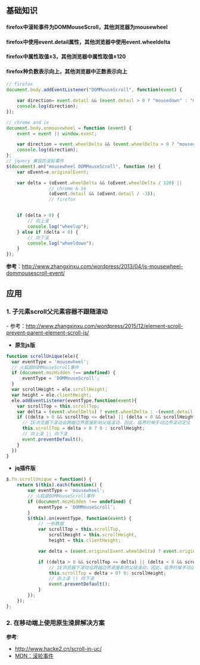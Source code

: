 ## 基础知识
#### firefox中滚轮事件为DOMMouseScroll，其他浏览器为mousewheel
#### firefox中使用event.detail属性，其他浏览器中使用event.wheeldelta
#### firefox中属性取值±3，其他浏览器中属性取值±120
#### firefox种负数表示向上，其他浏览器中正数表示向上

```js
// firefox
document.body.addEventListener("DOMMouseScroll", function(event) {

    var direction= event.detail && (event.detail > 0 ? "mousedown" : "mouseup");
    console.log(direction);    
});

// chrome and ie
document.body.onmousewheel = function (event) {
    event = event || window.event;

    var direction = event.wheelDelta && (event.wheelDelta > 0 ? "mouseup" : "mousedown");
    console.log(direction);
};
// jquery 兼容的滚轮事件
$(document).on("mousewheel DOMMouseScroll", function (e) {
    var oEvent=e.originalEvent;

    var delta = (oEvent.wheelDelta && (oEvent.wheelDelta / 120) ||
                // chrome & ie
                (oEvent.detail && (oEvent.detail / -3));      
                // firefox  


    if (delta > 0) {
        // 向上滚
        console.log("wheelup");
    } else if (delta < 0) {
        // 向下滚
        console.log("wheeldown");
    }
});
```

**参考**：http://www.zhangxinxu.com/wordpress/2013/04/js-mousewheel-dommousescroll-event/

## 应用
### 1. 子元素scroll父元素容器不跟随滚动
\- 参考：http://www.zhangxinxu.com/wordpress/2015/12/element-scroll-prevent-parent-element-scroll-js/

- **原生js版**

```js
function scrollUnique(ele){
  var eventType = 'mousewheel';
  // 火狐是DOMMouseScroll事件
  if (document.mozHidden !== undefined) {
      eventType = 'DOMMouseScroll';
  }
  var scrollHeight = ele.scrollHeight;
  var height = ele.clientHeight;
  ele.addEventListener(eventType,function(event){
    var scrollTop = this.scrollTop;
    var delta = (event.wheelDelta) ? event.wheelDelta : -(event.detail || 0);
    if ((delta > 0 && scrollTop <= delta) || (delta < 0 && scrollHeight - height - scrollTop <= -1 * delta)) {
      // IE浏览器下滚动会跨越边界直接影响父级滚动，因此，临界时候手动边界滚动定位
      this.scrollTop = delta > 0 ? 0 : scrollHeight;
      // 向上滚 || 向下滚
      event.preventDefault();
    }
  })
}
```

- **jq插件版**

```js
$.fn.scrollUnique = function() {
    return $(this).each(function() {
        var eventType = 'mousewheel';
        // 火狐是DOMMouseScroll事件
        if (document.mozHidden !== undefined) {
            eventType = 'DOMMouseScroll';
        }
        $(this).on(eventType, function(event) {
            // 一些数据
            var scrollTop = this.scrollTop,
                scrollHeight = this.scrollHeight,
                height = this.clientHeight;

            var delta = (event.originalEvent.wheelDelta) ? event.originalEvent.wheelDelta : -(event.originalEvent.detail || 0);        

            if ((delta > 0 && scrollTop <= delta) || (delta < 0 && scrollHeight - height - scrollTop <= -1 * delta)) {
                // IE浏览器下滚动会跨越边界直接影响父级滚动，因此，临界时候手动边界滚动定位
                this.scrollTop = delta > 0? 0: scrollHeight;
                // 向上滚 || 向下滚
                event.preventDefault();
            }        
        });
    });
};
```
### 2. 在移动端上使用原生滑屏解决方案

**参考**:
- http://www.hacke2.cn/scroll-in-uc/
- [MDN：滚轮事件](https://developer.mozilla.org/zh-CN/docs/Web/Events/wheel)
